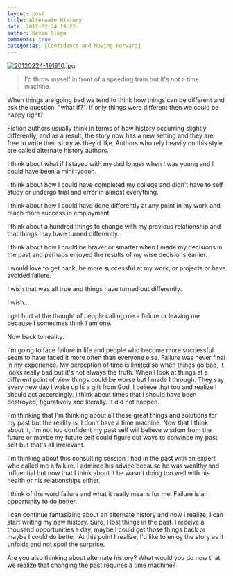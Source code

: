 ```yaml
---
layout: post
title: Alternate History
date: 2012-02-24 19:22
author: Kevin Olega
comments: true
categories: [Confidence and Moving Forward]
---
```

<a href="http://minimalchanges.com/blog/wp-content/uploads/2012/02/20120224-191910.jpg"><img src="http://minimalchanges.com/blog/wp-content/uploads/2012/02/20120224-191910.jpg" alt="20120224-191910.jpg" class="alignnone size-full" /></a>

<blockquote>I'd throw myself in front of a speeding train but it's not a time machine. </blockquote>

When things are going bad we tend to think how things can be different and ask the question, "what if?". If only things were different then we could be happy right?

Fiction authors usually think in terms of how history occurring slightly differently, and as a result, the story now has a new setting and they are free to write their story as they'd like. Authors who rely heavily on this style are called alternate history authors. 

I think about what if I stayed with my dad longer when I was young and I could have been a mini tycoon. 

I think about how I could have completed my college and didn't have to self study or undergo trial and error in almost everything. 

I think about how I could have done differently at any point in my work and reach more success in employment.  

I think about a hundred things to change with my previous relationship and that things may have turned differently. 

I think about how I could be braver or smarter when I made my decisions in the past and perhaps enjoyed the results of my wise decisions earlier. 

I would love to get back, be more successful at my work, or projects or have avoided failure. 

I wish that was all true and things have turned out differently. 

I wish...

I get hurt at the thought of people calling me a failure or leaving me because I sometimes think I am one. 

Now back to reality. 

I'm going to face failure in life and people who become more successful seem to have faced it more often than everyone else. Failure was never final in my experience. My perception of time is limited so when things go bad, it looks really bad but it's not always the truth. When I look at things at a different point of view things could be worse but I made I through. They say every new day I wake up is a gift from God, I believe that too and realize I should act accordingly. I think about times that I should have been destroyed, figuratively and literally. It did not happen. 

I'm thinking that I'm thinking about all these great things and solutions for my past but the reality is, I don't have a time machine. Now that I think about it, I'm not too confident my past self will believe wisdom from the future or maybe my future self could figure out ways to convince my past self but that's all irrelevant. 

I'm thinking about this consulting session I had in the past with an expert who called me a failure. I admired his advice because he was wealthy and influential but now that I think about it he wasn't doing too well with his health or his relationships either. 

I think of the word failure and what it really means for me. Failure is an opportunity to do better. 

I can continue fantasizing about an alternate history and now I realize, I can start writing my new history. Sure, I lost things in the past. I receive a thousand opportunities a day, maybe I could get those things back or maybe I could do better. At this point I realize, I'd like to enjoy the story as it unfolds and not spoil the surprise. 

Are you also thinking about alternate history? What would you do now that we realize that changing the past requires a time machine?
